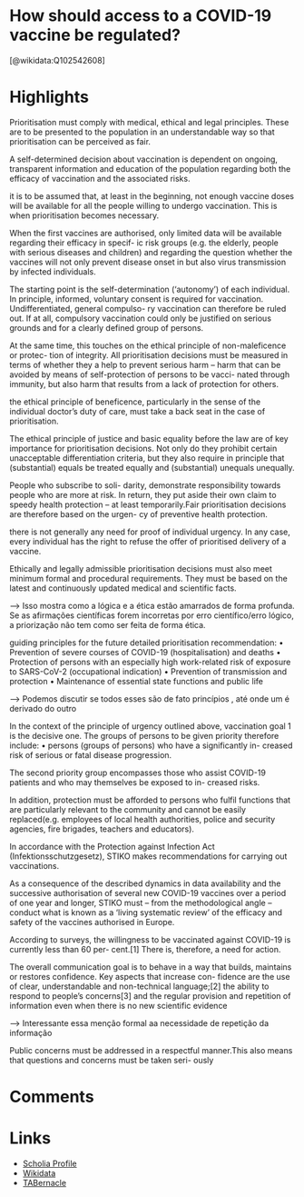 
How should access to a COVID-19 vaccine be regulated?
=====================================================
  
  [@wikidata:Q102542608]  

# Highlights

Prioritisation must comply with medical, ethical and legal principles. These are to be presented to the population in an understandable way so that prioritisation can be perceived as fair.

A self-determined decision about vaccination is dependent on ongoing, transparent information and education of the population regarding both the efficacy of vaccination and the associated risks.

it is to be assumed that, at least in the beginning, not enough vaccine doses will be available for all the people willing to undergo vaccination. This is when prioritisation becomes necessary.

When the first vaccines are authorised, only limited data will be available regarding their efficacy in specif- ic risk groups (e.g. the elderly, people with serious diseases and children) and regarding the question whether the vaccines will not only prevent disease onset in but also virus transmission by infected individuals.

The starting point is the self-determination (‘autonomy’)
of each individual. In principle, informed, voluntary consent is required for vaccination. Undifferentiated, general compulso- ry vaccination can therefore be ruled out. If at all, compulsory vaccination could only be justified on serious grounds and for a clearly defined group of persons.

At the same time, this touches on the ethical principle of non-maleficence or protec- tion of integrity. All prioritisation decisions must be measured in terms of whether they a help to prevent serious harm – harm that can be avoided by means of self-protection of persons to be vacci- nated through immunity, but also harm that results from a lack of protection for others.

the ethical principle of beneficence, particularly in the sense of the individual doctor’s duty of care, must take a back seat in the case of prioritisation.

The ethical principle of justice and basic equality before the law are of key importance for prioritisation decisions. Not only do they prohibit certain unacceptable differentiation criteria, but they also require in principle that (substantial) equals be treated equally and (substantial) unequals unequally.

People who subscribe to soli- darity, demonstrate responsibility towards people who are more at risk. In return, they put aside their own claim to speedy health protection – at least temporarily.Fair prioritisation decisions are therefore based on the urgen-
cy of preventive health protection.

there is not generally any need for proof of individual urgency. In any case, every individual has the right to refuse the offer of prioritised delivery of a vaccine.

Ethically and legally admissible prioritisation decisions must
also meet minimum formal and procedural requirements. They must be based on the latest and continuously updated medical and scientific facts.

--> Isso mostra como a lógica e a ética estão amarrados de forma profunda. Se as afirmações científicas forem incorretas por erro científico/erro lógico, a priorização não tem como ser feita de forma ética. 

guiding principles for the future detailed prioritisation recommendation: 
• Prevention of severe courses of COVID-19 (hospitalisation) and deaths
• Protection of persons with an especially high work-related risk of exposure to SARS-CoV-2 (occupational indication)
• Prevention of transmission and protection
• Maintenance of essential state functions and public life

--> Podemos discutir se todos esses são de fato princípios , até onde um é derivado do outro

In the context of the principle of urgency outlined above, vaccination goal 1 is the decisive one.
The groups of persons to be given priority therefore include:
 • persons (groups of persons) who have a significantly in- creased risk of serious or fatal disease progression.

The second priority group encompasses those who assist COVID-19 patients and who may themselves be exposed to in- creased risks.

In addition, protection must be afforded to persons who fulfil functions that are particularly relevant to the community and cannot be easily replaced(e.g. employees of local health authorities, police and security agencies, fire brigades, teachers and educators).

In accordance with the Protection against Infection Act (Infektionsschutzgesetz), STIKO makes recommendations for carrying out vaccinations.

As a consequence of the described dynamics in data availability and the successive authorisation of several new COVID-19 vaccines over a
period of one year and longer, STIKO must – from the methodological angle – conduct what is known as a ‘living systematic review’ of the efficacy and safety of the vaccines authorised in Europe.

According to surveys, the willingness to be vaccinated against COVID-19 is currently less than 60 per- cent.[1]
There is, therefore, a need for action.

The overall communication goal is to behave in a way that builds, maintains or restores confidence. Key aspects that increase con- fidence are the use of clear, understandable and non-technical language;[2] the ability to respond to people’s concerns[3] and the regular provision and repetition of information even when there is no new scientific evidence

--> Interessante essa menção formal aa necessidade de repetição da informação

Public concerns must be addressed in a respectful manner.This also means that questions and concerns must be taken seri- ously

# Comments



# Links
  
 * [Scholia Profile](https://scholia.toolforge.org/work/Q102542608)  
 * [Wikidata](https://www.wikidata.org/wiki/Q102542608)  
 * [TABernacle](https://tabernacle.toolforge.org/?#/tab/manual/Q102542608/P921%3BP4510)  
